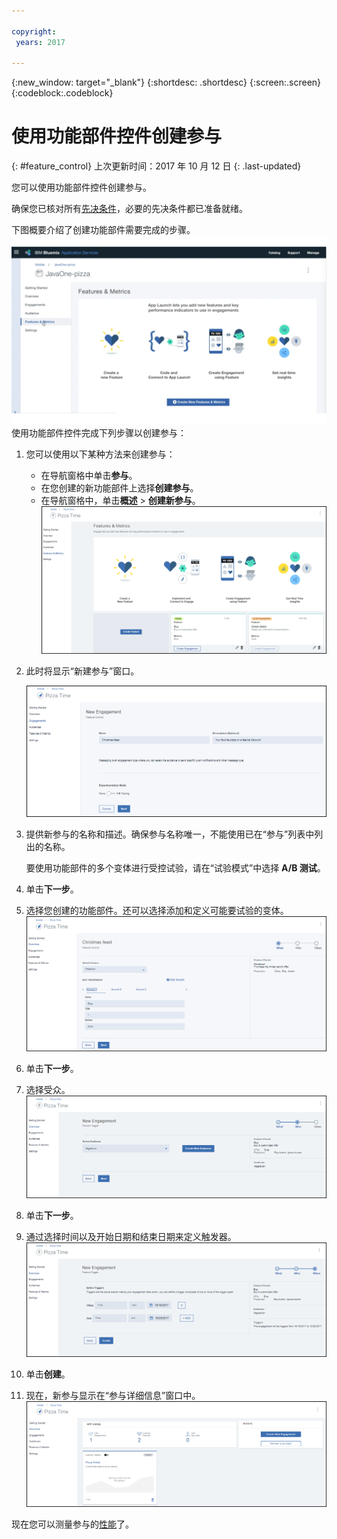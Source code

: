 ```yaml
---

copyright:
 years: 2017

---
```


{:new_window: target="_blank"}
{:shortdesc: .shortdesc}
{:screen:.screen}
{:codeblock:.codeblock}

# 使用功能部件控件创建参与
{: #feature_control}
上次更新时间：2017 年 10 月 12 日
{: .last-updated}

您可以使用功能部件控件创建参与。 

确保您已核对所有[先决条件](app_prerequisites.html)，必要的先决条件都已准备就绪。

下图概要介绍了创建功能部件需要完成的步骤。
	![功能部件准备就绪可供使用](images/feature_animated.gif)
使用功能部件控件完成下列步骤以创建参与：

1. 您可以使用以下某种方法来创建参与：
	- 在导航窗格中单击**参与**。 
	- 在您创建的新功能部件上选择**创建参与**。
	- 在导航窗格中，单击**概述** > **创建新参与**。
![功能部件准备就绪可供使用](images/feature_creating.gif)
2. 此时将显示“新建参与”窗口。
 
	![新建参与](images/engagement_feature_1.gif)
3. 提供新参与的名称和描述。确保参与名称唯一，不能使用已在“参与”列表中列出的名称。
	
	要使用功能部件的多个变体进行受控试验，请在“试验模式”中选择 **A/B 测试**。

4. 单击**下一步**。
5. 选择您创建的功能部件。还可以选择添加和定义可能要试验的变体。
	![添加功能部件和变体](images/engagement_feature_5.gif)

5. 单击**下一步**。
6. 选择受众。
	![选择受众](images/engagement_feature_2.gif)

5. 单击**下一步**。
6. 通过选择时间以及开始日期和结束日期来定义触发器。
	![选择受众](images/engagement_feature_3.gif)
7. 单击**创建**。
8. 现在，新参与显示在“参与详细信息”窗口中。
	![选择受众](images/engagement_completed.gif)

现在您可以测量参与的[性能](app_measure_performance.html)了。


